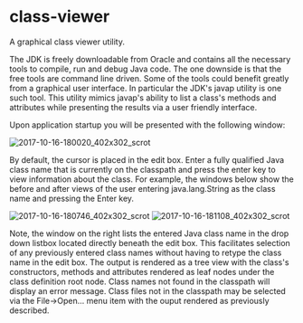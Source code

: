 # class-viewer
A graphical class viewer utility.

The JDK is freely downloadable from Oracle and contains all the necessary tools to compile, run and debug Java code. The one downside is that the free tools are command line driven. Some of the tools could benefit greatly from a graphical user interface. In particular the JDK's javap utility is one such tool. This utility mimics javap's ability to list a class's methods and attributes while presenting the results via a user friendly interface.

Upon application startup you will be presented with the following window:

![2017-10-16-180020_402x302_scrot](https://user-images.githubusercontent.com/32653184/31637310-244168a4-b29c-11e7-9eb3-334ccf381432.png)

By default, the cursor is placed in the edit box. Enter a fully qualified Java class name that is currently on the classpath and press the enter key to view information about the class. For example, the windows below show the before and after views of the user entering java.lang.String as the class name and pressing the Enter key.

![2017-10-16-180746_402x302_scrot](https://user-images.githubusercontent.com/32653184/31637489-f71ec398-b29c-11e7-9ca5-d8bc112aae82.png) ![2017-10-16-181108_402x302_scrot](https://user-images.githubusercontent.com/32653184/31637598-697a784c-b29d-11e7-8c9f-43b66d06953f.png)

Note, the window on the right lists the entered Java class name in the drop down listbox located directly beneath the edit box. This facilitates selection of any previously entered class names without having to retype the class name in the edit box. The output is rendered as a tree view with the class's constructors, methods and attributes rendered as leaf nodes under the class definition root node. Class names not found in the classpath will display an error message. Class files not in the classpath may be selected via the File->Open... menu item with the ouput rendered as previously described.
